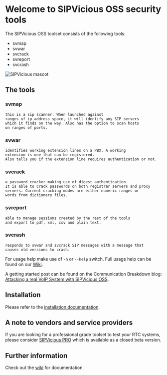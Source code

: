# Welcome to SIPVicious OSS security tools

The SIPVicious OSS toolset consists of the following tools:

- svmap
- svwar
- svcrack
- svreport
- svcrash

![SIPVicious mascot](https://blog.sipvicious.com/images/sipvicious.png)

## The tools

### svmap

	this is a sip scanner. When launched against
	ranges of ip address space, it will identify any SIP servers 
	which it finds on the way. Also has the option to scan hosts 
	on ranges of ports.

### svwar

	identifies working extension lines on a PBX. A working 
	extension is one that can be registered. 
	Also tells you if the extension line requires authentication or not. 

### svcrack
	
	a password cracker making use of digest authentication. 
	It is able to crack passwords on both registrar servers and proxy 
	servers. Current cracking modes are either numeric ranges or
	words from dictionary files.

### svreport

	able to manage sessions created by the rest of the tools
	and export to pdf, xml, csv and plain text.

### svcrash
	
	responds to svwar and svcrack SIP messages with a message that
	causes old versions to crash. 

For usage help make use of `-h` or `--help` switch. Full usage help can be found on our [Wiki](https://github.com/EnableSecurity/sipvicious/wiki).

A getting started post can be found on the Communication Breakdown blog: [Attacking a real VoIP System with SIPVicious OSS](https://www.rtcsec.com/2020/06/02-attacking-voip-system-with-sipvicious/).

## Installation

Please refer to the [installation documentation](https://github.com/EnableSecurity/sipvicious/wiki/Basics#installation).

## A note to vendors and service providers

If you are looking for a professional grade toolset to test your RTC systems, please consider [SIPVicious PRO](https://www.sipvicious.pro) which is available as a closed beta version.

## Further information

Check out the [wiki](https://github.com/enablesecurity/sipvicious/wiki) for documentation.

